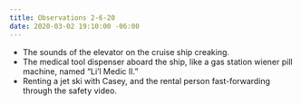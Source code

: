 ```yaml
---
title: Observations 2-6-20
date: 2020-03-02 19:10:00 -06:00
---
```


- The sounds of the elevator on the cruise ship creaking.
- The medical tool dispenser aboard the ship, like a gas station wiener pill machine, named “Li’l Medic II.”
- Renting a jet ski with Casey, and the rental person fast-forwarding through the safety video.
